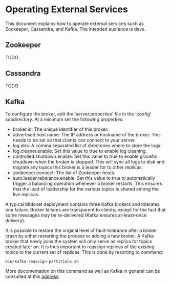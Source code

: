 # Operating External Services

This document explains how to operate external services such as Zookeeper,
Cassandra, and Kafka. The intended audience is devs.

## Zookeeper

TODO

## Cassandra

TODO

## Kafka

To configure the broker, edit the 'server.properties' file in the 'config'
subdirectory. At a minimum set the following properties:

* broker.id: The unique identifier of this broker.
* advertised.host.name: The IP address or hostname of the broker. This needs to
  be set so that clients can connect to your server.
* log.dirs: A comma separated list of directories where to store the logs.
* log.cleaner.enable: Set this value to true to enable log cleaning.
* controlled.shutdown.enable: Set this value to true to enable graceful shutdown
  when the broker is stopped. This will sync all logs to disk and migrate any
  topics this broker is a leader for to other replicas.
* zookeeper.connect: The list of Zookeeper hosts.
* auto.leader.rebalance.enable: Set this value to true to automatically trigger
  a balancing operation whenever a broker restarts. This ensures that the load
  of leadership for the various topics is shared among the live replicas.

A typical Midonet deployment contains three Kafka brokers and tolerates one
failure. Broker failures are transparent to clients, except for the fact that
some messages may be re-delivered (Kafka ensures at-least-once delivery).

It is possible to restore the original level of fault-tolerance after a broker
crash by either restarting the process or adding a new broker. A Kafka
broker that newly joins the system will only serve as replica for topics
created later on. It is thus important to reassign replicas of the existing
topics to the current set of replicas. This is done by resorting to command:

    bin/kafka-reassign-partitions.sh

More documentation on this command as well as Kafka in general can be consulted
at this [address](http://kafka.apache.org/documentation.html).